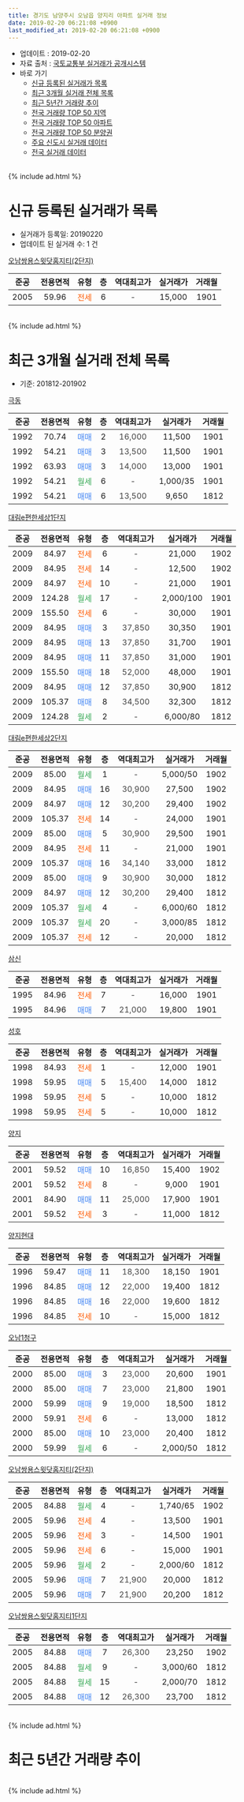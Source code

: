 ```yaml
---
title: 경기도 남양주시 오남읍 양지리 아파트 실거래 정보
date: 2019-02-20 06:21:08 +0900
last_modified_at: 2019-02-20 06:21:08 +0900
---
```


* 업데이트 : 2019-02-20
* 자료 출처 : [국토교통부 실거래가 공개시스템](http://rt.molit.go.kr)
* 바로 가기
    * [신규 등록된 실거래가 목록](#신규-등록된-실거래가-목록)
    * [최근 3개월 실거래 전체 목록](#최근-3개월-실거래-전체-목록)
    * [최근 5년간 거래량 추이](#최근-5년간-거래량-추이)
    * [전국 거래량 TOP 50 지역](https://inasie.github.io/apt-trade-info/최근-3개월-전국에서-가장-거래가-많이-발생한-지역)
    * [전국 거래량 TOP 50 아파트](https://inasie.github.io/apt-trade-info/최근-3개월-전국에서-가장-거래가-많이-발생한-아파트)
    * [전국 거래량 TOP 50 분양권](https://inasie.github.io/apt-trade-info/최근-3개월-전국에서-가장-거래가-많이-발생한-분양권)
    * [주요 신도시 실거래 데이터](https://inasie.github.io/apt-trade-info/주요-신도시)
    * [전국 실거래 데이터](https://inasie.github.io/apt-trade-info/전국)
<br>
{% include ad.html %}
<br>

# 신규 등록된 실거래가 목록
* 실거래가 등록일: 20190220
* 업데이트 된 실거래 수: 1 건


[오남쌍용스윗닷홈지티(2단지)](https://search.naver.com/search.naver?query=%EA%B2%BD%EA%B8%B0%EB%8F%84+%EB%82%A8%EC%96%91%EC%A3%BC%EC%8B%9C+%EC%98%A4%EB%82%A8%EC%9D%8D+%EC%96%91%EC%A7%80%EB%A6%AC+%EC%98%A4%EB%82%A8%EC%8C%8D%EC%9A%A9%EC%8A%A4%EC%9C%97%EB%8B%B7%ED%99%88%EC%A7%80%ED%8B%B0%282%EB%8B%A8%EC%A7%80%29)

|준공|전용면적|유형|층|역대최고가|실거래가|거래월|
|:---:|:---:|:---:|:---:|:---:|:---:|:---:|
|2005|59.96|<span style="color:#ff5a00">전세</span>|6|<span style="color:#444444">-</span>|15,000|1901|


<br>
{% include ad.html %}
<br>

# 최근 3개월 실거래 전체 목록
* 기준: 201812-201902


[극동](https://search.naver.com/search.naver?query=%EA%B2%BD%EA%B8%B0%EB%8F%84+%EB%82%A8%EC%96%91%EC%A3%BC%EC%8B%9C+%EC%98%A4%EB%82%A8%EC%9D%8D+%EC%96%91%EC%A7%80%EB%A6%AC+%EA%B7%B9%EB%8F%99)

|준공|전용면적|유형|층|역대최고가|실거래가|거래월|
|:---:|:---:|:---:|:---:|:---:|:---:|:---:|
|1992|70.74|<span style="color:#4285f3">매매</span>|2|<span style="color:#444444">16,000</span>|11,500|1901|
|1992|54.21|<span style="color:#4285f3">매매</span>|3|<span style="color:#444444">13,500</span>|11,500|1901|
|1992|63.93|<span style="color:#4285f3">매매</span>|3|<span style="color:#444444">14,000</span>|13,000|1901|
|1992|54.21|<span style="color:#34a853">월세</span>|6|<span style="color:#444444">-</span>|1,000/35|1901|
|1992|54.21|<span style="color:#4285f3">매매</span>|6|<span style="color:#444444">13,500</span>|9,650|1812|

[대림e편한세상1단지](https://search.naver.com/search.naver?query=%EA%B2%BD%EA%B8%B0%EB%8F%84+%EB%82%A8%EC%96%91%EC%A3%BC%EC%8B%9C+%EC%98%A4%EB%82%A8%EC%9D%8D+%EC%96%91%EC%A7%80%EB%A6%AC+%EB%8C%80%EB%A6%BCe%ED%8E%B8%ED%95%9C%EC%84%B8%EC%83%811%EB%8B%A8%EC%A7%80)

|준공|전용면적|유형|층|역대최고가|실거래가|거래월|
|:---:|:---:|:---:|:---:|:---:|:---:|:---:|
|2009|84.97|<span style="color:#ff5a00">전세</span>|6|<span style="color:#444444">-</span>|21,000|1902|
|2009|84.95|<span style="color:#ff5a00">전세</span>|14|<span style="color:#444444">-</span>|12,500|1902|
|2009|84.97|<span style="color:#ff5a00">전세</span>|10|<span style="color:#444444">-</span>|21,000|1901|
|2009|124.28|<span style="color:#34a853">월세</span>|17|<span style="color:#444444">-</span>|2,000/100|1901|
|2009|155.50|<span style="color:#ff5a00">전세</span>|6|<span style="color:#444444">-</span>|30,000|1901|
|2009|84.95|<span style="color:#4285f3">매매</span>|3|<span style="color:#444444">37,850</span>|30,350|1901|
|2009|84.95|<span style="color:#4285f3">매매</span>|13|<span style="color:#444444">37,850</span>|31,700|1901|
|2009|84.95|<span style="color:#4285f3">매매</span>|11|<span style="color:#444444">37,850</span>|31,000|1901|
|2009|155.50|<span style="color:#4285f3">매매</span>|18|<span style="color:#444444">52,000</span>|48,000|1901|
|2009|84.95|<span style="color:#4285f3">매매</span>|12|<span style="color:#444444">37,850</span>|30,900|1812|
|2009|105.37|<span style="color:#4285f3">매매</span>|8|<span style="color:#444444">34,500</span>|32,300|1812|
|2009|124.28|<span style="color:#34a853">월세</span>|2|<span style="color:#444444">-</span>|6,000/80|1812|

[대림e편한세상2단지](https://search.naver.com/search.naver?query=%EA%B2%BD%EA%B8%B0%EB%8F%84+%EB%82%A8%EC%96%91%EC%A3%BC%EC%8B%9C+%EC%98%A4%EB%82%A8%EC%9D%8D+%EC%96%91%EC%A7%80%EB%A6%AC+%EB%8C%80%EB%A6%BCe%ED%8E%B8%ED%95%9C%EC%84%B8%EC%83%812%EB%8B%A8%EC%A7%80)

|준공|전용면적|유형|층|역대최고가|실거래가|거래월|
|:---:|:---:|:---:|:---:|:---:|:---:|:---:|
|2009|85.00|<span style="color:#34a853">월세</span>|1|<span style="color:#444444">-</span>|5,000/50|1902|
|2009|84.95|<span style="color:#4285f3">매매</span>|16|<span style="color:#444444">30,900</span>|27,500|1902|
|2009|84.97|<span style="color:#4285f3">매매</span>|12|<span style="color:#444444">30,200</span>|29,400|1902|
|2009|105.37|<span style="color:#ff5a00">전세</span>|14|<span style="color:#444444">-</span>|24,000|1901|
|2009|85.00|<span style="color:#4285f3">매매</span>|5|<span style="color:#444444">30,900</span>|29,500|1901|
|2009|84.95|<span style="color:#ff5a00">전세</span>|11|<span style="color:#444444">-</span>|21,000|1901|
|2009|105.37|<span style="color:#4285f3">매매</span>|16|<span style="color:#444444">34,140</span>|33,000|1812|
|2009|85.00|<span style="color:#4285f3">매매</span>|9|<span style="color:#444444">30,900</span>|30,000|1812|
|2009|84.97|<span style="color:#4285f3">매매</span>|12|<span style="color:#444444">30,200</span>|29,400|1812|
|2009|105.37|<span style="color:#34a853">월세</span>|4|<span style="color:#444444">-</span>|6,000/60|1812|
|2009|105.37|<span style="color:#34a853">월세</span>|20|<span style="color:#444444">-</span>|3,000/85|1812|
|2009|105.37|<span style="color:#ff5a00">전세</span>|12|<span style="color:#444444">-</span>|20,000|1812|

[삼신](https://search.naver.com/search.naver?query=%EA%B2%BD%EA%B8%B0%EB%8F%84+%EB%82%A8%EC%96%91%EC%A3%BC%EC%8B%9C+%EC%98%A4%EB%82%A8%EC%9D%8D+%EC%96%91%EC%A7%80%EB%A6%AC+%EC%82%BC%EC%8B%A0)

|준공|전용면적|유형|층|역대최고가|실거래가|거래월|
|:---:|:---:|:---:|:---:|:---:|:---:|:---:|
|1995|84.96|<span style="color:#ff5a00">전세</span>|7|<span style="color:#444444">-</span>|16,000|1901|
|1995|84.96|<span style="color:#4285f3">매매</span>|7|<span style="color:#444444">21,000</span>|19,800|1901|

[성호](https://search.naver.com/search.naver?query=%EA%B2%BD%EA%B8%B0%EB%8F%84+%EB%82%A8%EC%96%91%EC%A3%BC%EC%8B%9C+%EC%98%A4%EB%82%A8%EC%9D%8D+%EC%96%91%EC%A7%80%EB%A6%AC+%EC%84%B1%ED%98%B8)

|준공|전용면적|유형|층|역대최고가|실거래가|거래월|
|:---:|:---:|:---:|:---:|:---:|:---:|:---:|
|1998|84.93|<span style="color:#ff5a00">전세</span>|1|<span style="color:#444444">-</span>|12,000|1901|
|1998|59.95|<span style="color:#4285f3">매매</span>|5|<span style="color:#444444">15,400</span>|14,000|1812|
|1998|59.95|<span style="color:#ff5a00">전세</span>|5|<span style="color:#444444">-</span>|10,000|1812|
|1998|59.95|<span style="color:#ff5a00">전세</span>|5|<span style="color:#444444">-</span>|10,000|1812|

[양지](https://search.naver.com/search.naver?query=%EA%B2%BD%EA%B8%B0%EB%8F%84+%EB%82%A8%EC%96%91%EC%A3%BC%EC%8B%9C+%EC%98%A4%EB%82%A8%EC%9D%8D+%EC%96%91%EC%A7%80%EB%A6%AC+%EC%96%91%EC%A7%80)

|준공|전용면적|유형|층|역대최고가|실거래가|거래월|
|:---:|:---:|:---:|:---:|:---:|:---:|:---:|
|2001|59.52|<span style="color:#4285f3">매매</span>|10|<span style="color:#444444">16,850</span>|15,400|1902|
|2001|59.52|<span style="color:#ff5a00">전세</span>|8|<span style="color:#444444">-</span>|9,000|1901|
|2001|84.90|<span style="color:#4285f3">매매</span>|11|<span style="color:#444444">25,000</span>|17,900|1901|
|2001|59.52|<span style="color:#ff5a00">전세</span>|3|<span style="color:#444444">-</span>|11,000|1812|

[양지현대](https://search.naver.com/search.naver?query=%EA%B2%BD%EA%B8%B0%EB%8F%84+%EB%82%A8%EC%96%91%EC%A3%BC%EC%8B%9C+%EC%98%A4%EB%82%A8%EC%9D%8D+%EC%96%91%EC%A7%80%EB%A6%AC+%EC%96%91%EC%A7%80%ED%98%84%EB%8C%80)

|준공|전용면적|유형|층|역대최고가|실거래가|거래월|
|:---:|:---:|:---:|:---:|:---:|:---:|:---:|
|1996|59.47|<span style="color:#4285f3">매매</span>|11|<span style="color:#444444">18,300</span>|18,150|1901|
|1996|84.85|<span style="color:#4285f3">매매</span>|12|<span style="color:#444444">22,000</span>|19,400|1812|
|1996|84.85|<span style="color:#4285f3">매매</span>|16|<span style="color:#444444">22,000</span>|19,600|1812|
|1996|84.85|<span style="color:#ff5a00">전세</span>|10|<span style="color:#444444">-</span>|15,000|1812|


<script async src="//pagead2.googlesyndication.com/pagead/js/adsbygoogle.js"></script>
<!-- 기본 -->
<ins class="adsbygoogle"
     style="display:block"
     data-ad-client="ca-pub-2446590836940007"
     data-ad-slot="1659523306"
     data-ad-format="auto"
     data-full-width-responsive="true"></ins>
<script>
(adsbygoogle = window.adsbygoogle || []).push({});
</script>


[오남1청구](https://search.naver.com/search.naver?query=%EA%B2%BD%EA%B8%B0%EB%8F%84+%EB%82%A8%EC%96%91%EC%A3%BC%EC%8B%9C+%EC%98%A4%EB%82%A8%EC%9D%8D+%EC%96%91%EC%A7%80%EB%A6%AC+%EC%98%A4%EB%82%A81%EC%B2%AD%EA%B5%AC)

|준공|전용면적|유형|층|역대최고가|실거래가|거래월|
|:---:|:---:|:---:|:---:|:---:|:---:|:---:|
|2000|85.00|<span style="color:#4285f3">매매</span>|3|<span style="color:#444444">23,000</span>|20,600|1901|
|2000|85.00|<span style="color:#4285f3">매매</span>|7|<span style="color:#444444">23,000</span>|21,800|1901|
|2000|59.99|<span style="color:#4285f3">매매</span>|9|<span style="color:#444444">19,000</span>|18,500|1812|
|2000|59.91|<span style="color:#ff5a00">전세</span>|6|<span style="color:#444444">-</span>|13,000|1812|
|2000|85.00|<span style="color:#4285f3">매매</span>|10|<span style="color:#444444">23,000</span>|20,400|1812|
|2000|59.99|<span style="color:#34a853">월세</span>|6|<span style="color:#444444">-</span>|2,000/50|1812|

[오남쌍용스윗닷홈지티(2단지)](https://search.naver.com/search.naver?query=%EA%B2%BD%EA%B8%B0%EB%8F%84+%EB%82%A8%EC%96%91%EC%A3%BC%EC%8B%9C+%EC%98%A4%EB%82%A8%EC%9D%8D+%EC%96%91%EC%A7%80%EB%A6%AC+%EC%98%A4%EB%82%A8%EC%8C%8D%EC%9A%A9%EC%8A%A4%EC%9C%97%EB%8B%B7%ED%99%88%EC%A7%80%ED%8B%B0%282%EB%8B%A8%EC%A7%80%29)

|준공|전용면적|유형|층|역대최고가|실거래가|거래월|
|:---:|:---:|:---:|:---:|:---:|:---:|:---:|
|2005|84.88|<span style="color:#34a853">월세</span>|4|<span style="color:#444444">-</span>|1,740/65|1902|
|2005|59.96|<span style="color:#ff5a00">전세</span>|4|<span style="color:#444444">-</span>|13,500|1901|
|2005|59.96|<span style="color:#ff5a00">전세</span>|3|<span style="color:#444444">-</span>|14,500|1901|
|2005|59.96|<span style="color:#ff5a00">전세</span>|6|<span style="color:#444444">-</span>|15,000|1901|
|2005|59.96|<span style="color:#34a853">월세</span>|2|<span style="color:#444444">-</span>|2,000/60|1812|
|2005|59.96|<span style="color:#4285f3">매매</span>|7|<span style="color:#444444">21,900</span>|20,000|1812|
|2005|59.96|<span style="color:#4285f3">매매</span>|7|<span style="color:#444444">21,900</span>|20,200|1812|

[오남쌍용스윗닷홈지티1단지](https://search.naver.com/search.naver?query=%EA%B2%BD%EA%B8%B0%EB%8F%84+%EB%82%A8%EC%96%91%EC%A3%BC%EC%8B%9C+%EC%98%A4%EB%82%A8%EC%9D%8D+%EC%96%91%EC%A7%80%EB%A6%AC+%EC%98%A4%EB%82%A8%EC%8C%8D%EC%9A%A9%EC%8A%A4%EC%9C%97%EB%8B%B7%ED%99%88%EC%A7%80%ED%8B%B01%EB%8B%A8%EC%A7%80)

|준공|전용면적|유형|층|역대최고가|실거래가|거래월|
|:---:|:---:|:---:|:---:|:---:|:---:|:---:|
|2005|84.88|<span style="color:#4285f3">매매</span>|7|<span style="color:#444444">26,300</span>|23,250|1902|
|2005|84.88|<span style="color:#34a853">월세</span>|9|<span style="color:#444444">-</span>|3,000/60|1812|
|2005|84.88|<span style="color:#34a853">월세</span>|15|<span style="color:#444444">-</span>|2,000/70|1812|
|2005|84.88|<span style="color:#4285f3">매매</span>|12|<span style="color:#444444">26,300</span>|23,700|1812|


<br>
{% include ad.html %}
<br>

# 최근 5년간 거래량 추이


<div style="width:100%;">
    <canvas id="deal_progress" height="200"></canvas>
</div>

<script>
new Chart(document.getElementById("deal_progress"), {
    type: 'line',
    data: {
        labels: ['201402','201403','201404','201405','201406','201407','201408','201409','201410','201411','201412','201501','201502','201503','201504','201505','201506','201507','201508','201509','201510','201511','201512','201601','201602','201603','201604','201605','201606','201607','201608','201609','201610','201611','201612','201701','201702','201703','201704','201705','201706','201707','201708','201709','201710','201711','201712','201801','201802','201803','201804','201805','201806','201807','201808','201809','201810','201811','201812','201901','201902'],
        datasets: [{
            label: '매매',
            pointRadius: 1,
            data: [47, 29, 28, 13, 24, 35, 51, 42, 35, 39, 29, 49, 52, 72, 39, 29, 44, 34, 44, 37, 30, 36, 23, 9, 27, 37, 31, 31, 37, 51, 56, 34, 44, 13, 7, 8, 22, 25, 17, 35, 39, 25, 34, 31, 15, 18, 11, 9, 14, 13, 22, 14, 18, 17, 19, 21, 26, 12, 14, 13, 4],
            borderColor: "rgba(255, 201, 14, 1)",
            backgroundColor: "rgba(255, 201, 14, 0.5)",
            fill: false,
            lineTension: 0
        },{
            label: '전월세',
            pointRadius: 1,
            data: [40, 42, 52, 49, 33, 44, 47, 29, 39, 33, 23, 41, 43, 58, 55, 36, 38, 40, 40, 39, 28, 29, 25, 27, 32, 49, 46, 38, 34, 31, 42, 34, 38, 19, 18, 19, 31, 42, 37, 29, 36, 24, 36, 23, 22, 20, 18, 18, 19, 39, 25, 24, 27, 30, 34, 23, 27, 19, 13, 12, 4],
            borderColor: "rgba(0, 141, 185, 1)",
            backgroundColor: "rgba(0, 141, 185, 0.5)",
            fill: false,
            lineTension: 0
        }
        ]
    },
    options: {
        responsive: true,
        title: {
            display: false
        },
        tooltips: {
            mode: 'index',
            intersect: false
        },
        hover: {
            mode: 'nearest',
            intersect: true
        },
        scales: {
            xAxes: [{
                display: true,
                scaleLabel: {
                    display: true,
                    labelString: '년/월'
                }
            }],
            yAxes: [{
                display: true,
                ticks: {
                    suggestedMin: 0,
                },
                scaleLabel: {
                    display: true,
                    labelString: '실거래 수'
                }
            }]
        }
    }
});

</script>


<br>
{% include ad.html %}
<br>

